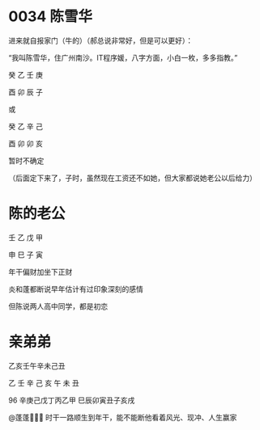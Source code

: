 # 0034 陈雪华

进来就自报家门（牛的）（郝总说非常好，但是可以更好）：

“我叫陈雪华，住广州南沙。IT程序媛，八字方面，小白一枚，多多指教。”


癸 乙 壬 庚

酉 卯 辰 子

或

癸 乙 辛 己

酉 卯 卯 亥


暂时不确定

（后面定下来了，子时，虽然现在工资还不如她，但大家都说她老公以后给力）





# 陈的老公


壬 乙 戊 甲

申 巳 子 寅


年干偏财加坐下正财


炎和蓬都断说早年估计有过印象深刻的感情

但陈说两人高中同学，都是初恋



# 亲弟弟

乙亥壬午辛未己丑

乙 壬 辛 己
亥 午 未 丑

96
辛庚己戊丁丙乙甲
巳辰卯寅丑子亥戌


@蓬蓬🐯🐰🐲 时干一路顺生到年干，能不能断他看着风光、现冲、人生赢家
